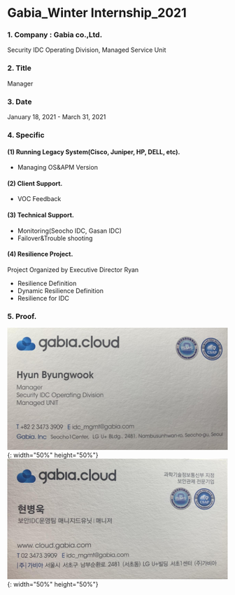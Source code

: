 # Gabia_Winter Internship_2021
### 1. Company : Gabia co.,Ltd.
Security IDC Operating Division, Managed Service Unit
<br>
### 2. Title
Manager
<br>
### 3. Date
January 18, 2021 - March 31, 2021
<br>
### 4. Specific
#### (1) Running Legacy System(Cisco, Juniper, HP, DELL, etc).
- Managing OS&APM Version
#### (2) Client Support.
- VOC Feedback
#### (3) Technical Support.
- Monitoring(Seocho IDC, Gasan IDC)
- Failover&Trouble shooting
#### (4) Resilience Project.
Project Organized by Executive Director Ryan
- Resilience Definition
- Dynamic Resilience Definition
- Resilience for IDC

### 5. Proof.
![Business_Card_Eng](https://github.com/mornadina13/Gabia/blob/main/Img/Eng.jpeg){: width="50%" height="50%"}
![Business_Card_Kor](https://github.com/mornadina13/Gabia/blob/main/Img/Kor.jpeg){: width="50%" height="50%"}
